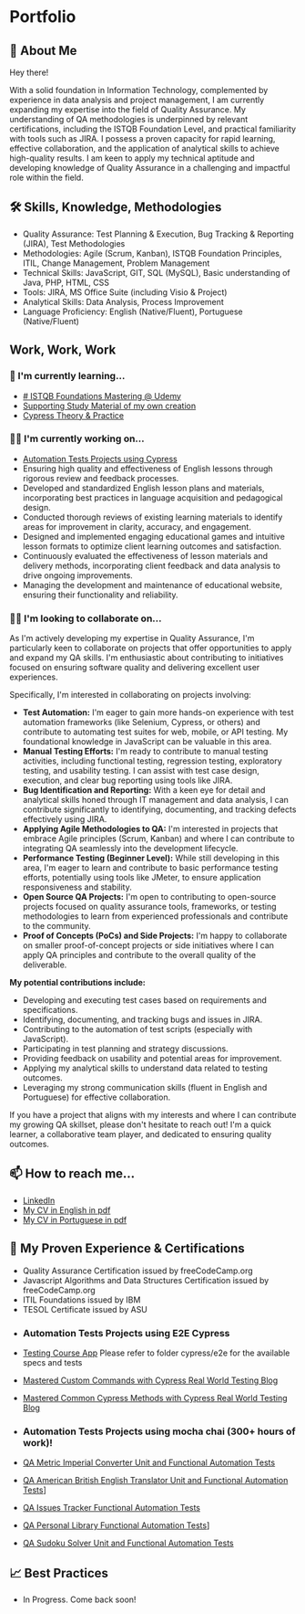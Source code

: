 
# Portfolio




## 🚀 About Me
Hey there!

With a solid foundation in Information Technology, complemented by experience in data analysis and project management, I am currently expanding my expertise into the field of Quality Assurance. My understanding of QA methodologies is underpinned by relevant certifications, including the ISTQB Foundation Level, and practical familiarity with tools such as JIRA. I possess a proven capacity for rapid learning, effective collaboration, and the application of analytical skills to achieve high-quality results. I am keen to apply my technical aptitude and developing knowledge of Quality Assurance in a challenging and impactful role within the field.


## 🛠 Skills, Knowledge, Methodologies
- Quality Assurance: Test Planning & Execution, Bug Tracking & Reporting (JIRA), Test Methodologies 
- Methodologies: Agile (Scrum, Kanban), ISTQB Foundation Principles, ITIL, Change Management, Problem Management
- Technical Skills: JavaScript, GIT, SQL (MySQL), Basic understanding of Java, PHP, HTML, CSS 
- Tools: JIRA, MS Office Suite (including Visio & Project) 
- Analytical Skills: Data Analysis, Process Improvement 
- Language Proficiency: English (Native/Fluent), Portuguese (Native/Fluent) 
## Work, Work, Work
### 🧠 I'm currently learning...
- [# ISTQB Foundations Mastering @ Udemy](https://www.udemy.com/open-badges/2037302713)
- [Supporting Study Material of my own creation](https://drive.google.com/drive/folders/1vwJUMXl2kiDSXvHHpGeUxVwABIboiXU6?usp=drive_link)
- [Cypress Theory & Practice](https://learn.cypress.io/)

### 👩‍💻 I'm currently working on...
- [Automation Tests Projects using Cypress](#cypress)
- Ensuring high quality and effectiveness of English lessons through rigorous review and feedback processes.
- Developed and standardized English lesson plans and materials, incorporating best practices in language acquisition and pedagogical design.
- Conducted thorough reviews of existing learning materials to identify areas for improvement in clarity, accuracy, and engagement.
- Designed and implemented engaging educational games and intuitive lesson formats to optimize client learning outcomes and satisfaction.
- Continuously evaluated the effectiveness of lesson materials and delivery methods, incorporating client feedback and data analysis to drive ongoing improvements.
- Managing the development and maintenance of educational website, ensuring their functionality and reliability. 

### 👯‍♀️ I'm looking to collaborate on...
As I'm actively developing my expertise in Quality Assurance, I'm particularly keen to collaborate on projects that offer opportunities to apply and expand my QA skills. I'm enthusiastic about contributing to initiatives focused on ensuring software quality and delivering excellent user experiences.

Specifically, I'm interested in collaborating on projects involving:

* **Test Automation:** I'm eager to gain more hands-on experience with test automation frameworks (like Selenium, Cypress, or others) and contribute to automating test suites for web, mobile, or API testing. My foundational knowledge in JavaScript can be valuable in this area.
* **Manual Testing Efforts:** I'm ready to contribute to manual testing activities, including functional testing, regression testing, exploratory testing, and usability testing. I can assist with test case design, execution, and clear bug reporting using tools like JIRA.
* **Bug Identification and Reporting:** With a keen eye for detail and analytical skills honed through IT management and data analysis, I can contribute significantly to identifying, documenting, and tracking defects effectively using JIRA.
* **Applying Agile Methodologies to QA:** I'm interested in projects that embrace Agile principles (Scrum, Kanban) and where I can contribute to integrating QA seamlessly into the development lifecycle.
* **Performance Testing (Beginner Level):** While still developing in this area, I'm eager to learn and contribute to basic performance testing efforts, potentially using tools like JMeter, to ensure application responsiveness and stability.
* **Open Source QA Projects:** I'm open to contributing to open-source projects focused on quality assurance tools, frameworks, or testing methodologies to learn from experienced professionals and contribute to the community.
* **Proof of Concepts (PoCs) and Side Projects:** I'm happy to collaborate on smaller proof-of-concept projects or side initiatives where I can apply QA principles and contribute to the overall quality of the deliverable.

**My potential contributions include:**

* Developing and executing test cases based on requirements and specifications.
* Identifying, documenting, and tracking bugs and issues in JIRA.
* Contributing to the automation of test scripts (especially with JavaScript).
* Participating in test planning and strategy discussions.
* Providing feedback on usability and potential areas for improvement.
* Applying my analytical skills to understand data related to testing outcomes.
* Leveraging my strong communication skills (fluent in English and Portuguese) for effective collaboration.

If you have a project that aligns with my interests and where I can contribute my growing QA skillset, please don't hesitate to reach out! I'm a quick learner, a collaborative team player, and dedicated to ensuring quality outcomes.

## 📫 How to reach me...

 - [LinkedIn](https://www.linkedin.com/in/antoniomarsari/)
 - [My CV in English in pdf](https://drive.google.com/file/d/1rEMGpDNe14nXyKgd1r_7Z9qUcrvvlAdF/view?usp=drive_link)
 - [My CV in Portuguese in pdf](https://drive.google.com/file/d/1lfzUHJllWmMl5Vi2WXOenB-_RXvvFL72/view?usp=drive_link)

## 💼 My Proven Experience & Certifications
- Quality Assurance Certification issued by freeCodeCamp.org
- Javascript Algorithms and Data Structures Certification issued by freeCodeCamp.org
- ITIL Foundations issued by IBM
- TESOL Certificate issued by ASU

<a name="cypress"></a>
- ### Automation Tests Projects using E2E Cypress
- [Testing Course App](https://github.com/amarsari/testing-course-app-using-cypress) Please refer to folder cypress/e2e for the available specs and tests
- [Mastered Custom Commands with Cypress Real World Testing Blog](https://github.com/cypress-io/cypress-realworld-testing-blog.git)
- [Mastered Common Cypress Methods with Cypress Real World Testing Blog](https://github.com/cypress-io/cypress-realworld-testing-blog.git)
  
- ### Automation Tests Projects using mocha chai (300+ hours of work)!
- [QA Metric Imperial Converter Unit and Functional Automation Tests](https://github.com/amarsari/qa-metric-imperial-converter/tree/main/tests)
- [QA American British English Translator Unit and Functional Automation Tests](https://github.com/amarsari/qa-american-british-english-translator/tree/main/tests)]
- [QA Issues Tracker Functional Automation Tests](https://github.com/amarsari/qa-issue-tracker/tree/main/tests)
- [QA Personal Library Functional Automation Tests](https://github.com/amarsari/qa-personal-library/tree/main/tests)]
- [QA Sudoku Solver Unit and Functional Automation Tests](https://github.com/amarsari/qa-sudoku-solver/tree/main/tests)

## 📈 Best Practices
- In Progress. Come back soon!
